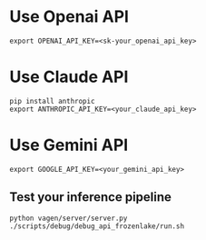 # Use Openai API
```
export OPENAI_API_KEY=<sk-your_openai_api_key>
```

# Use Claude API
```
pip install anthropic
export ANTHROPIC_API_KEY=<your_claude_api_key>
```
# Use Gemini API
```
export GOOGLE_API_KEY=<your_gemini_api_key>
```
## Test your inference pipeline
```
python vagen/server/server.py
./scripts/debug/debug_api_frozenlake/run.sh
```
